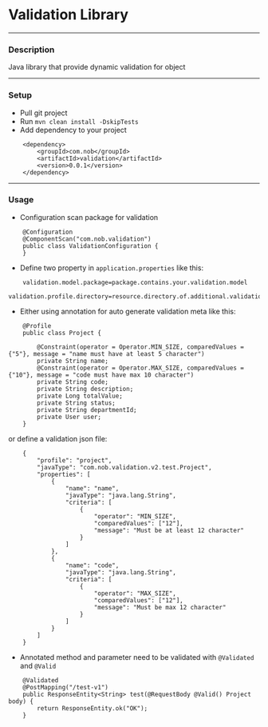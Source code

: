 # Validation Library

---
### Description
Java library that provide dynamic validation for object

---
### Setup
- Pull git project
- Run `mvn clean install -DskipTests`
- Add dependency to your project 
```
    <dependency>
        <groupId>com.nob</groupId>
        <artifactId>validation</artifactId>
        <version>0.0.1</version>
    </dependency>
```

---
### Usage
- Configuration scan package for validation
```
    @Configuration
    @ComponentScan("com.nob.validation")
    public class ValidationConfiguration {
    }
```
- Define two property in `application.properties` like this:
```
    validation.model.package=package.contains.your.validation.model
    validation.profile.directory=resource.directory.of.additional.validation.profile
```

- Either using annotation for auto generate validation meta like this:
```
    @Profile
    public class Project {

        @Constraint(operator = Operator.MIN_SIZE, comparedValues = {"5"}, message = "name must have at least 5 character")
        private String name;
        @Constraint(operator = Operator.MAX_SIZE, comparedValues = {"10"}, message = "code must have max 10 character")
        private String code;
        private String description;
        private Long totalValue;
        private String status;
        private String departmentId;
        private User user;
    }
```
or define a validation json file:
```
    {
        "profile": "project",
        "javaType": "com.nob.validation.v2.test.Project",
        "properties": [
            {
                "name": "name",
                "javaType": "java.lang.String",
                "criteria": [
                    {
                        "operator": "MIN_SIZE",
                        "comparedValues": ["12"],
                        "message": "Must be at least 12 character"
                    }
                ]
            }, 
            {
                "name": "code",
                "javaType": "java.lang.String",
                "criteria": [
                    {
                        "operator": "MAX_SIZE",
                        "comparedValues": ["12"],
                        "message": "Must be max 12 character"
                    }
                ]
            }
        ]
    }
```
- Annotated method and parameter need to be validated with `@Validated` and `@Valid`
```
    @Validated
    @PostMapping("/test-v1")
    public ResponseEntity<String> test(@RequestBody @Valid() Project body) {
        return ResponseEntity.ok("OK");
    }
```
